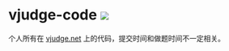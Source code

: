 # vjudge-code ![](https://img.shields.io/badge/Solved-2824-brightgreen)

个人所有在 [vjudge.net](https://vjudge.net) 上的代码，提交时间和做题时间不一定相关。

